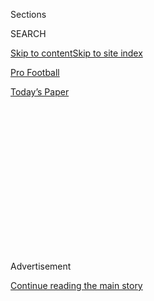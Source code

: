 <div id="app">

<div>

<div>

<div>

<div class="NYTAppHideMasthead css-1q2w90k e1suatyy0">

<div class="section css-ui9rw0 e1suatyy2">

<div class="css-eph4ug er09x8g0">

<div class="css-6n7j50">

</div>

<span class="css-1dv1kvn">Sections</span>

<div class="css-10488qs">

<span class="css-1dv1kvn">SEARCH</span>

</div>

[Skip to content](#site-content)[Skip to site index](#site-index)

</div>

<div id="masthead-section-label" class="css-1wr3we4 eaxe0e00">

[Pro
Football](https://www.nytimes3xbfgragh.onion/section/sports/football)

</div>

<div class="css-10698na e1huz5gh0">

</div>

</div>

<div id="masthead-bar-one" class="section hasLinks css-15hmgas e1csuq9d3">

<div class="css-uqyvli e1csuq9d0">

</div>

<div class="css-1uqjmks e1csuq9d1">

</div>

<div class="css-9e9ivx">

[](https://myaccount.nytimes3xbfgragh.onion/auth/login?response_type=cookie&client_id=vi)

</div>

<div class="css-1bvtpon e1csuq9d2">

[Today’s
Paper](https://www.nytimes3xbfgragh.onion/section/todayspaper)

</div>

</div>

</div>

</div>

<div data-aria-hidden="false">

<div id="site-content" data-role="main">

<div>

<div class="css-1aor85t" style="opacity:0.000000001;z-index:-1;visibility:hidden">

<div class="css-1hqnpie">

<div class="css-epjblv">

<span class="css-17xtcya">[Pro
Football](/section/sports/football)</span><span class="css-x15j1o">|</span><span class="css-fwqvlz">Before
Patrick Mahomes Was a Headliner, the Chiefs Could See He’d Be a
Star</span>

</div>

<div class="css-k008qs">

<div class="css-1iwv8en">

<span class="css-18z7m18"></span>

<div>

</div>

</div>

<span class="css-1n6z4y">https://nyti.ms/36EZXjE</span>

<div class="css-1705lsu">

<div class="css-4xjgmj">

<div class="css-4skfbu" data-role="toolbar" data-aria-label="Social Media Share buttons, Save button, and Comments Panel with current comment count" data-testid="share-tools">

  - 
  - 
  - 
  - 
    
    <div class="css-6n7j50">
    
    </div>

  - 

</div>

</div>

</div>

</div>

</div>

</div>

<div class="css-13pd83m">

</div>

<div id="top-wrapper" class="css-1sy8kpn">

<div id="top-slug" class="css-l9onyx">

Advertisement

</div>

[Continue reading the main
story](#after-top)

<div class="ad top-wrapper" style="text-align:center;height:100%;display:block;min-height:250px">

<div id="top" class="place-ad" data-position="top" data-size-key="top">

</div>

</div>

<div id="after-top">

</div>

</div>

<div>

<div id="sponsor-wrapper" class="css-1hyfx7x">

<div id="sponsor-slug" class="css-19vbshk">

Supported by

</div>

[Continue reading the main
story](#after-sponsor)

<div id="sponsor" class="ad sponsor-wrapper" style="text-align:center;height:100%;display:block">

</div>

<div id="after-sponsor">

</div>

</div>

<div class="css-186x18t">

</div>

<div class="css-1vkm6nb ehdk2mb0">

# Before Patrick Mahomes Was a Headliner, the Chiefs Could See He’d Be a Star

</div>

A training camp for the ages: When the Kansas City quarterback was a
rookie, tapes of his play went viral within the coaching staff. Mahomes
rode the bench that season. Then came decision time.

<div class="css-79elbk" data-testid="photoviewer-wrapper">

<div class="css-z3e15g" data-testid="photoviewer-wrapper-hidden">

</div>

<div class="css-1a48zt4 ehw59r15" data-testid="photoviewer-children">

![<span class="css-16f3y1r e13ogyst0" data-aria-hidden="true">Patrick
Mahomes, in his first N.F.L. start, in December
2017.</span><span class="css-cnj6d5 e1z0qqy90" itemprop="copyrightHolder"><span class="css-1ly73wi e1tej78p0">Credit...</span><span><span>Joe
Mahoney/Associated
Press</span></span></span>](https://static01.graylady3jvrrxbe.onion/images/2020/01/30/sports/30mahomes1/merlin_144410913_1ebe0085-81bf-4870-ab58-90ec689db9b8-articleLarge.jpg?quality=75&auto=webp&disable=upscale)

</div>

</div>

<div class="css-18e8msd">

<div class="css-vp77d3 epjyd6m0">

<div class="css-hus3qt ey68jwv0" data-aria-hidden="true">

[![Bill
Pennington](https://static01.graylady3jvrrxbe.onion/images/2018/11/06/multimedia/author-bill-pennington/author-bill-pennington-thumbLarge.png
"Bill Pennington")](https://www.nytimes3xbfgragh.onion/by/bill-pennington)

</div>

<div class="css-1baulvz">

By [<span class="css-1baulvz last-byline" itemprop="name">Bill
Pennington</span>](https://www.nytimes3xbfgragh.onion/by/bill-pennington)

</div>

</div>

  - 
    
    <div class="css-ld3wwf e16638kd2">
    
    Published Jan. 30, 2020Updated July 8,
    2020
    
    </div>

  - 
    
    <div class="css-4xjgmj">
    
    <div class="css-pvvomx" data-role="toolbar" data-aria-label="Social Media Share buttons, Save button, and Comments Panel with current comment count" data-testid="share-tools">
    
      - 
      - 
      - 
      - 
        
        <div class="css-6n7j50">
        
        </div>
    
      - 
    
    </div>
    
    </div>

</div>

</div>

<div class="section meteredContent css-1r7ky0e" name="articleBody" itemprop="articleBody">

<div class="css-1fanzo5 StoryBodyCompanionColumn">

<div class="css-53u6y8">

MIAMI — In 2017, the Kansas City Chiefs traded three draft picks to move
up 17 spots and take [Patrick
Mahomes](https://www.nytimes3xbfgragh.onion/2020/07/08/sports/football/patrick-mahomes-contract-guarantee.html)
with the 10th pick of the N.F.L. draft, but as a rookie, he played in
only one game, a throwaway appearance on the season’s final weekend.
Mahomes’s workload did not portend the risky, bold move to come.

Three weeks after their season ended, the Chiefs agreed to trade their
veteran quarterback, Alex Smith, who had just led Kansas City to the
playoffs, so they could replace him with Mahomes, then 22 years old.

Two years later, with Mahomes propelling Kansas City to its first Super
Bowl berth in 50 years, handing him the team’s most pivotal job seems,
in retrospect, a slam dunk.

But was it that simple? Five other quarterbacks taken as high as
Mahomes, or higher,<span class="css-8l6xbc evw5hdy0"> </span>in the 2017
and 2018 drafts — Mitch Trubisky, Josh Rosen, Baker Mayfield, Sam
Darnold and Josh Allen — have not achieved the same kind of early
success or compiled the luminous statistics that Mahomes has. Those
quarterbacks may not have as much talent surrounding them as Mahomes has
had on the Kansas City roster, but Mahomes, perhaps as much as any
player, is responsible for much of his success.

</div>

</div>

<div class="css-1fanzo5 StoryBodyCompanionColumn">

<div class="css-53u6y8">

But were there doubts about Mahomes as a rookie? Looking back, what do
the Chiefs remember about his season as an apprentice? Did his quick
ascension seem preordained?

Brad Childress, the Chiefs’ assistant head coach in 2017 and a longtime
N.F.L. offensive coordinator, said in a telephone interview this week
that the common projection is that every first-round pick, regardless of
position, has roughly a 50 percent chance of meeting the expectations
that come with such a lofty selection.

“It’s always a leap of faith,” Childress said. “But Pat threw about 700
passes at Texas Tech and we watched every one of them. Not once, but
several times. We knew what we saw and knew it was something special.

“But yes, you still had to get him in the building. And then what,
right?”

Before Mahomes hit the practice field at training camp in 2017, where
all eyes are always on the most recent first-round draft choice, there
was a more subtle, less observed evaluation of Mahomes going on
throughout the organization, as well as a mentoring process that few new
quarterbacks receive.

</div>

</div>

<div class="css-79elbk" data-testid="photoviewer-wrapper">

<div class="css-z3e15g" data-testid="photoviewer-wrapper-hidden">

</div>

<div class="css-1a48zt4 ehw59r15" data-testid="photoviewer-children">

![<span class="css-16f3y1r e13ogyst0" data-aria-hidden="true">Mahomes,
after the Chiefs took him with the 10th pick in the 2017 N.F.L.
draft. </span><span class="css-cnj6d5 e1z0qqy90" itemprop="copyrightHolder"><span class="css-1ly73wi e1tej78p0">Credit...</span><span>Chelsea
Purgahn/Tyler Morning Telegraph, via Associated
Press</span></span>](https://static01.graylady3jvrrxbe.onion/images/2020/02/01/sports/30JPmahomes-print/merlin_121357952_974f9202-1364-43e1-a6d5-4ba79524f6eb-articleLarge.jpg?quality=75&auto=webp&disable=upscale)

</div>

</div>

<div class="css-1fanzo5 StoryBodyCompanionColumn">

<div class="css-53u6y8">

Childress compared the education of Mahomes to what the Philadelphia
Eagles offered Donovan McNabb in 1999 when Childress and Andy Reid, now
the Chiefs’ head coach, were with that team. “We explained to Pat that
he had to be there at 7 a.m. and that he had to be the first one in
every morning,” Childress said. “It was important for the rest of the
people on the team to see him working hard before they would respect
what he was trying to become.”

</div>

</div>

<div class="css-1fanzo5 StoryBodyCompanionColumn">

<div class="css-53u6y8">

Mahomes was also fortunate that Smith, the incumbent, magnanimously
welcomed his heir apparent and tutored him for countless hours.

“Patrick couldn’t have paid Alex Smith enough for what he learned in the
quarterback meeting room day after day,” Reid said. “He absorbed so
much, and maybe the best of it was not in terms of X’s and O’s. It was
more about how you go about your business as a leader on an N.F.L. team.
Because people are always watching the quarterback.

“Some young quarterbacks start the games as rookies, and I get that
approach, but I think Patrick took a bigger step forward watching and
learning from Alex than he would have by playing as a rookie.”

In time, though, Mahomes had to perform on the field in the team’s
summer training camp.

As the second-string quarterback, Mahomes went against the Chiefs’
first-team defense, a part of practice that is devoted to the defense’s
working on its cohesion, and in theory, at least, displaying its
dominance. The first-team offensive stars would usually be working at
another part of the practice facility, but as safety Daniel Sorensen
said this week: “People stopped to watch
Pat.”

</div>

</div>

<div class="css-79elbk" data-testid="photoviewer-wrapper">

<div class="css-z3e15g" data-testid="photoviewer-wrapper-hidden">

</div>

<div class="css-1a48zt4 ehw59r15" data-testid="photoviewer-children">

<div class="css-1xdhyk6 erfvjey0">

<span class="css-1ly73wi e1tej78p0">Image</span>

<div class="css-zjzyr8">

<div data-testid="lazyimage-container" style="height:275.17777777777775px">

</div>

</div>

</div>

<span class="css-16f3y1r e13ogyst0" data-aria-hidden="true">Alex Smith,
who threw for 4,000 yards and led the Chiefs to the 2017 playoffs, then
lost his job to
Mahomes.</span><span class="css-cnj6d5 e1z0qqy90" itemprop="copyrightHolder"><span class="css-1ly73wi e1tej78p0">Credit...</span><span>Charlie
Riedel/Associated Press</span></span>

</div>

</div>

<div class="css-1fanzo5 StoryBodyCompanionColumn">

<div class="css-53u6y8">

Reggie Ragland, a linebacker for Kansas City, said that five minutes
into Mahomes’s first practice, he dropped back, scrambled about 3 yards
to the left and threw a no-look pass that no one saw coming. “It gained
something like 15 or 20 yards,” Ragland said Wednesday, snickering at
the memory. “Guys were saying to each other: ‘Did you see that? Did he
do that?’”

</div>

</div>

<div class="css-1fanzo5 StoryBodyCompanionColumn">

<div class="css-53u6y8">

Mahomes was crafting his first professional highlight reel.

Childress, who worked with the offense, said he would be standing on
another field during practices, watching his first string. Reid would
walk past and quietly say, “When you’re watching tape later, make sure
you look at Plays 3, 8 and 9 from the defensive period.”

Later, when practice was over, Childress and the other offensive coaches
would queue up the plays and frequently watch them two or three times.
It reminded them of the Texas Tech tape they had watched. Mahomes would
run sideways, his eyes watching a receiver run across the field, then
suddenly throw the ball to a completely different area of the field.

“It was ridiculously good stuff,” Childress said.

Brett Veach, the Chiefs’ general manager, said watching the Mahomes
practice tape became “like a phenomenon” at training camp, with coaches
and executives running back to the team’s dormitories to get a peek.

“That doesn’t normally happen,” Veach said.

To say the least, the Chiefs were heartened by the potential of their
top draft pick, but Smith threw for more than 4,000 yards in the 2017
season. Mahomes never saw the field until the regular-season finale,
after his team had clinched its playoff spot but could not move up in
the conference standings. Mahomes led the Chiefs onto the field at
Denver before 75,928 amped-up fans on Dec. 31, 2017.

“We were lucky to get a peek at him going against the real thing in the
N.F.L.,” Reid said. “Do you ever really know without that?”

Mahomes completed 22 of 35 passes for 284 yards and led the Chiefs to a
late game-clinching rally. Moreover, some of his play resembled film
from the training camp practices.

“He wasn’t unnerved at all, it was just Pat throwing it downfield,
throwing it sidearm, underhand, eyes closed, you name it,” fullback
Anthony Sherman said. “He did whatever he wanted to do.”

</div>

</div>

<div class="css-1fanzo5 StoryBodyCompanionColumn">

<div class="css-53u6y8">

After the game, Reid conceded he had seen the same kind of eye-opening
throws when Mahomes was at Texas Tech, then added: “But to be able to
transfer it here to this level that quickly? There’s not a lot of guys
that can do that.”

In the Denver locker room, Von Miller, the defensive leader of the
Broncos and one of the game’s great players, said something prophetic.
“Hats off to that kid,” Miller said. “He’s the quarterback for the
future of the Chiefs.”

</div>

</div>

<div>

</div>

</div>

<div>

</div>

<div>

</div>

<div>

</div>

<div>

<div id="bottom-wrapper" class="css-1ede5it">

<div id="bottom-slug" class="css-l9onyx">

Advertisement

</div>

[Continue reading the main
story](#after-bottom)

<div id="bottom" class="ad bottom-wrapper" style="text-align:center;height:100%;display:block;min-height:90px">

</div>

<div id="after-bottom">

</div>

</div>

</div>

</div>

</div>

## Site Index

<div>

</div>

## Site Information Navigation

  - [© <span>2020</span> <span>The New York Times
    Company</span>](https://help.nytimes3xbfgragh.onion/hc/en-us/articles/115014792127-Copyright-notice)

<!-- end list -->

  - [NYTCo](https://www.nytco.com/)
  - [Contact
    Us](https://help.nytimes3xbfgragh.onion/hc/en-us/articles/115015385887-Contact-Us)
  - [Work with us](https://www.nytco.com/careers/)
  - [Advertise](https://nytmediakit.com/)
  - [T Brand Studio](http://www.tbrandstudio.com/)
  - [Your Ad
    Choices](https://www.nytimes3xbfgragh.onion/privacy/cookie-policy#how-do-i-manage-trackers)
  - [Privacy](https://www.nytimes3xbfgragh.onion/privacy)
  - [Terms of
    Service](https://help.nytimes3xbfgragh.onion/hc/en-us/articles/115014893428-Terms-of-service)
  - [Terms of
    Sale](https://help.nytimes3xbfgragh.onion/hc/en-us/articles/115014893968-Terms-of-sale)
  - [Site
    Map](https://spiderbites.nytimes3xbfgragh.onion)
  - [Help](https://help.nytimes3xbfgragh.onion/hc/en-us)
  - [Subscriptions](https://www.nytimes3xbfgragh.onion/subscription?campaignId=37WXW)

</div>

</div>

</div>

</div>
